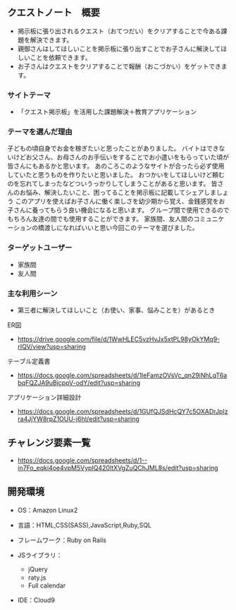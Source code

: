 ## クエストノート　概要
- 掲示板に張り出されるクエスト（おてつだい）をクリアすることで今ある課題を解決できます。
- 親御さんはしてほしいことを掲示板に張り出すことでお子さんに解決してほしいことを依頼できます。
- お子さんはクエストをクリアすることで報酬（おこづかい）をゲットできます。

### サイトテーマ
- 「クエスト掲示板」を活用した課題解決＋教育アプリケーション

### テーマを選んだ理由

子どもの頃自身でお金を稼ぎたいと思ったことがありました。
バイトはできないけどお父さん、お母さんのお手伝いをすることでお小遣いをもらっていた頃が皆さんにもあるかと思います。
あのころこのようなサイトが合ったら必ず使用していたと思うものを作りたいと思いました。
おつかいをしてほしいけど頼むのを忘れてしまったなどついうっかりしてしまうことがあると思います。
皆さんのお悩み、解決したいこと、困ってることを掲示板に記載してシェアしましょう
このアプリを使えばお子さんに働く楽しさを幼少期から覚え、金銭感覚をお子さんに養ってもらう良い機会になると思います。
グループ間で使用できるのでもちろん友達の間でも使用することができます。
家族間、友人間のコミュニケーションの橋渡しになればいいと思い今回このテーマを選びました。


### ターゲットユーザー
- 家族間
- 友人間

### 主な利用シーン
- 第三者に解決してほしいこと（お使い、家事、悩みことを）があるとき

ER図
- https://drive.google.com/file/d/1WwHLEC5vzHvJx5xtPL98yOkYMq9-rIQV/view?usp=sharing

テーブル定義書
- https://docs.google.com/spreadsheets/d/1leFamzOVsVc_qn29iNhLqT6abqFQZJA9uBjcppV-odY/edit?usp=sharing

アプリケーション詳細設計
- https://docs.google.com/spreadsheets/d/1GUfQJSdHcQY7c5OXADrJpIzra4JjYW8rpZ1OUU-j6hI/edit?usp=sharing


## チャレンジ要素一覧
- https://docs.google.com/spreadsheets/d/1--in7Fo_eqki4oe4vpM5VypIQ420ltXVgZuQChJML8s/edit?usp=sharing


## 開発環境
- OS：Amazon Linux2
- 言語：HTML,CSS(SASS),JavaScript,Ruby,SQL
- フレームワーク：Ruby on Rails
- JSライブラリ：
  - jQuery
  - raty.js　
  - Full calendar

- IDE：Cloud9


